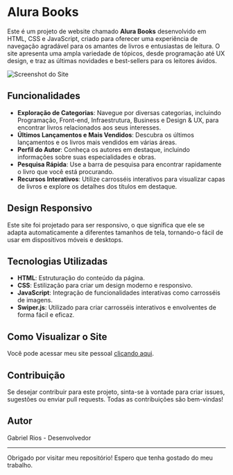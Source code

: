 # Alura Books

Este é um projeto de website chamado **Alura Books** desenvolvido em HTML, CSS e JavaScript, criado para oferecer uma experiência de navegação agradável para os amantes de livros e entusiastas de leitura. O site apresenta uma ampla variedade de tópicos, desde programação até UX design, e traz as últimas novidades e best-sellers para os leitores ávidos.

![Screenshot do Site](./assets/screencapture-biel1895-github-io-screencapture-alurabooks.png)

## Funcionalidades

- **Exploração de Categorias**: Navegue por diversas categorias, incluindo Programação, Front-end, Infraestrutura, Business e Design & UX, para encontrar livros relacionados aos seus interesses.
- **Últimos Lançamentos e Mais Vendidos**: Descubra os últimos lançamentos e os livros mais vendidos em várias áreas.
- **Perfil do Autor**: Conheça os autores em destaque, incluindo informações sobre suas especialidades e obras.
- **Pesquisa Rápida**: Use a barra de pesquisa para encontrar rapidamente o livro que você está procurando.
- **Recursos Interativos**: Utilize carrosséis interativos para visualizar capas de livros e explore os detalhes dos títulos em destaque.

## Design Responsivo

Este site foi projetado para ser responsivo, o que significa que ele se adapta automaticamente a diferentes tamanhos de tela, tornando-o fácil de usar em dispositivos móveis e desktops.

## Tecnologias Utilizadas

- **HTML**: Estruturação do conteúdo da página.
- **CSS**: Estilização para criar um design moderno e responsivo.
- **JavaScript**: Integração de funcionalidades interativas como carrosséis de imagens.
- **Swiper.js**: Utilizado para criar carrosséis interativos e envolventes de forma fácil e eficaz.

## Como Visualizar o Site

Você pode acessar meu site pessoal [clicando aqui](https://projeto-plataforma-alura-books.vercel.app/).

## Contribuição

Se desejar contribuir para este projeto, sinta-se à vontade para criar issues, sugestões ou enviar pull requests. Todas as contribuições são bem-vindas!

## Autor

Gabriel Rios - Desenvolvedor

---

Obrigado por visitar meu repositório! Espero que tenha gostado do meu trabalho.
